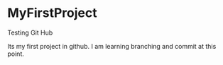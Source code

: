 # MyFirstProject
Testing Git Hub


Its my first project in github.
I am learning branching and commit at this point.
